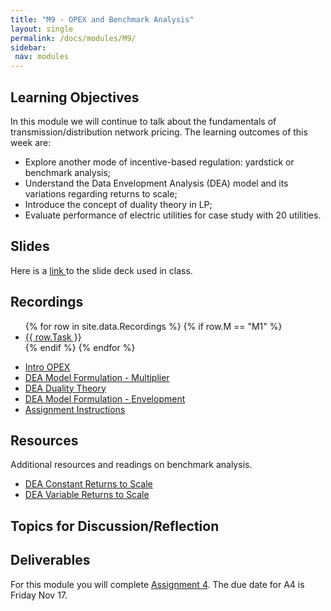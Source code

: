 ```yaml
---
title: "M9 - OPEX and Benchmark Analysis"
layout: single
permalink: /docs/modules/M9/
sidebar:
 nav: modules
---
```


## Learning Objectives

In this module we will continue to talk about the fundamentals of transmission/distribution network pricing. The learning outcomes of this week are:

* Explore another mode of incentive-based regulation: yardstick or benchmark analysis;
* Understand the Data Envelopment Analysis (DEA) model and its variations regarding returns to scale;
* Introduce the concept of duality theory in LP;
* Evaluate performance of electric utilities for case study with 20 utilities.

## Slides

Here is a <a href="/docs/modules/PPTS/PSE_M9_OPEX_part2.pdf" > link </a> to the slide deck used in class.


## Recordings
  <ul>
  {% for row in site.data.Recordings %}
  {% if row.M == "M1" %}
  <li> <a href="{{ row.link }}" target="_blank">{{ row.Task }}</a></li>
  {% endif %}
  {% endfor %}
  </ul>

* <a href="https://warpwire.duke.edu/w/-60EAA/" > Intro OPEX </a>
* <a href="https://warpwire.duke.edu/w/B64EAA/" > DEA Model Formulation - Multiplier </a>
* <a href="https://warpwire.duke.edu/w/_60EAA/" > DEA Duality Theory </a>
* <a href="https://warpwire.duke.edu/w/Aa4EAA/" > DEA Model Formulation - Envelopment </a>
* <a href="https://warpwire.duke.edu/w/Ba4EAA/" > Assignment Instructions </a>


## Resources

Additional resources and readings on benchmark analysis.

* <a href="/docs/modules/readings/M9_DEA_CRS_Paper.pdf" > DEA Constant Returns to Scale </a>
* <a href="/docs/modules/readings/M9_DEA_VRS_Paper.pdf" > DEA Variable Returns to Scale </a>


## Topics for Discussion/Reflection



## Deliverables


 For this module you will complete [Assignment 4](). The due date for A4 is Friday Nov 17.
 

